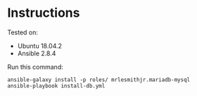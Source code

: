 # Instructions

Tested on:
- Ubuntu 18.04.2
- Ansible 2.8.4

Run this command:

    ansible-galaxy install -p roles/ mrlesmithjr.mariadb-mysql
    ansible-playbook install-db.yml
